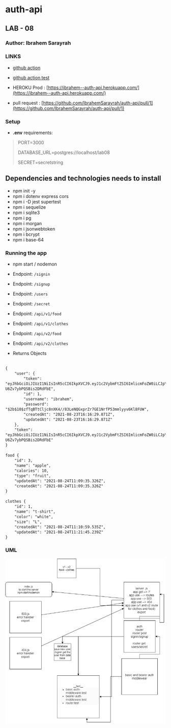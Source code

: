 # auth-api

## LAB - 08

### Author: Ibrahem Sarayrah

### LINKS

* [github action](https://github.com/IbrahemSarayrah/auth-api/actions)

* [github action test](https://github.com/IbrahemSarayrah/auth-api/runs/3411491041)

* HEROKU Prod : [https://ibrahem--auth-api.herokuapp.com/](https://ibrahem--auth-api.herokuapp.com/)

* pull request : [https://github.com/IbrahemSarayrah/auth-api/pull/1](https://github.com/IbrahemSarayrah/auth-api/pull/1)

### Setup

* **.env** requirements:
>
> PORT=3000
>
> DATABASE_URL=postgres://localhost/lab08
>
> SECRET=secretstring
>

## Dependencies and technologies needs to install

* npm init -y
* npm i dotenv express cors
* npm i -D jest supertest
* npm i sequelize
* npm i sqlite3
* npm i pg
* npm i morgan
* npm i jsonwebtoken
* npm i bcrypt
* npm i base-64

### Running the app

* npm start / nodemon

* Endpoint: `/signin`
* Endpoint: `/signup`
* Endpoint: `/users`
* Endpoint: `/secret`
* Endpoint: `/api/v1/food`
* Endpoint: `/api/v1/clothes`
* Endpoint: `/api/v2/food`
* Endpoint: `/api/v2/clothes`
* Returns Objects

```

{
    "user": {
        "token": "eyJhbGciOiJIUzI1NiIsInR5cCI6IkpXVCJ9.eyJ1c2VybmFtZSI6ImlicmFoZW0iLCJpYXQiOjE2Mjk3Mzc3ODJ9.QShYT7Ho5yvkFKQrZ3_8SM-U6Zv7ybPQSBis2DRdFbE",
        "id": 1,
        "username": "ibrahem",
        "password": "$2b$10$zfTqBTtCljc8nXK4//83LeNQGxprZr7GE1NrfP53mmlyyv6Kl8FUW",
        "createdAt": "2021-08-23T16:16:29.871Z",
        "updatedAt": "2021-08-23T16:16:29.871Z"
    },
    "token": "eyJhbGciOiJIUzI1NiIsInR5cCI6IkpXVCJ9.eyJ1c2VybmFtZSI6ImlicmFoZW0iLCJpYXQiOjE2Mjk3Mzc3ODJ9.QShYT7Ho5yvkFKQrZ3_8SM-U6Zv7ybPQSBis2DRdFbE"
}

food {
    "id": 3,
    "name": "apple",
    "calories": 10,
    "type": "fruit",
    "updatedAt": "2021-08-24T11:09:35.326Z",
    "createdAt": "2021-08-24T11:09:35.326Z"
}

clothes {
    "id": 1,
    "name": "t-shirt",
    "color": "white",
    "size": "L",
    "createdAt": "2021-08-24T11:10:59.535Z",
    "updatedAt": "2021-08-24T11:21:45.239Z"
}

```

### UML

![UML](uml-img/auth-api.png)
